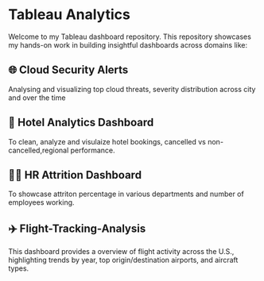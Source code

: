 # Tableau Analytics

Welcome to my Tableau dashboard repository. This repository showcases my hands-on work in building insightful dashboards across domains like:

##  🌐 Cloud Security Alerts
Analysing and visualizing top cloud threats, severity distribution across city and over the time

## 🏨 Hotel Analytics Dashboard
To clean, analyze and visulaize hotel bookings, cancelled vs non-cancelled,regional performance.

## 🧑‍🏫 HR Attrition Dashboard
To showcase attriton percentage in various departments and number of employees working.

 ## ✈️ Flight-Tracking-Analysis
This dashboard provides a overview of flight activity across the U.S., highlighting trends by year, top origin/destination airports, and aircraft types.
